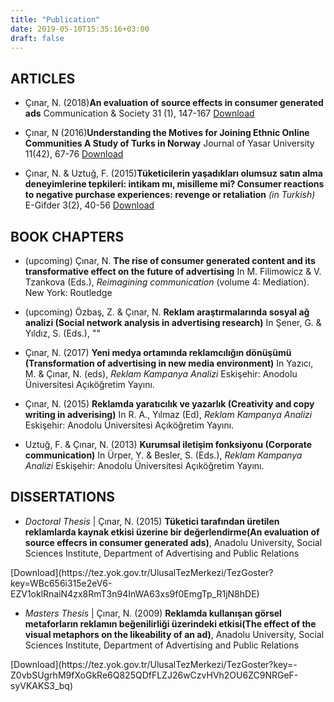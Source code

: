 ```yaml
---
title: "Publication"
date: 2019-05-10T15:35:16+03:00
draft: false
---
```


## ARTICLES

+ Çınar, N. (2018)**An evaluation of source effects in consumer generated ads**
Communication & Society
31 (1), 147-167
[Download](http://www.unav.es/fcom/communication-society/en/resumen.php?art_id=667)<p>

+ Çınar, N (2016)**Understanding the Motives for Joining Ethnic Online Communities A Study of Turks in Norway**
Journal of Yasar University
11(42), 67-76
[Download](http://journal.yasar.edu.tr/wp-content/uploads/2016/08/Nisan-2016-Say%C4%B1s%C4%B1.pdf)<p>

+ Çınar, N. & Uztuğ, F. (2015)**Tüketicilerin yaşadıkları olumsuz satın alma deneyimlerine tepkileri: intikam mı, misilleme mi? Consumer reactions to negative purchase experiences: revenge or retaliation** *(in Turkish)*
E-Gifder
3(2), 40-56
[Download](https://dergipark.org.tr/e-gifder/article/98553)<p>

## BOOK CHAPTERS

+ (upcoming) Çınar, N. **The rise of consumer generated content and its transformative effect on the future of advertising** In M. Filimowicz & V. Tzankova (Eds.), *Reimagining communication* (volume 4: Mediation). New York: Routledge

+ (upcoming) Özbaş, Z. & Çınar, N. **Reklam araştırmalarında sosyal ağ analizi (Social network analysis in advertising research)** In Şener, G. & Yıldız, S. (Eds.), ""  

+ Çınar, N. (2017) **Yeni medya ortamında reklamcılığın dönüşümü (Transformation of advertising in new media environment)** In Yazıcı, M. & Çınar, N. (eds), *Reklam Kampanya Analizi* Eskişehir: Anodolu Üniversitesi Açıköğretim Yayını.

+ Çınar, N. (2015) **Reklamda yaratıcılık ve yazarlık (Creativity and copy writing in adverising)** In R. A., Yılmaz (Ed), *Reklam Kampanya Analizi* Eskişehir: Anodolu Üniversitesi Açıköğretim Yayını.

+ Uztuğ, F. & Çınar, N. (2013) **Kurumsal iletişim fonksiyonu (Corporate communication)** In Ürper, Y. & Besler, S. (Eds.), *Reklam Kampanya Analizi* Eskişehir: Anodolu Üniversitesi Açıköğretim Yayını.

## DISSERTATIONS

+ *Doctoral Thesis* | Çınar, N. (2015) **Tüketici tarafından üretilen reklamlarda kaynak etkisi üzerine bir değerlendirme(An evaluation of source effecrs in consumer generated ads)**, Anadolu University, Social Sciences Institute, Department of Advertising and Public Relations 
<p>[Download](https://tez.yok.gov.tr/UlusalTezMerkezi/TezGoster?key=WBc656i315e2eV6-EZV1oklRnaiN4zx8RmT3n94InWA63xs9f0EmgTp_R1jN8hDE)

+ *Masters Thesis*  | Çınar, N. (2009) **Reklamda kullanışan görsel metaforların reklamın beğenilirliği üzerindeki etkisi(The effect of the visual metaphors on the likeability of an ad)**, Anadolu University, Social Sciences Institute, Department of Advertising and Public Relations 
<p>[Download](https://tez.yok.gov.tr/UlusalTezMerkezi/TezGoster?key=-Z0vbSUgrhM9fXoGkRe6Q825QDfFLZJ26wCzvHVh2OU6ZC9NRGeF-syVKAKS3_bq)